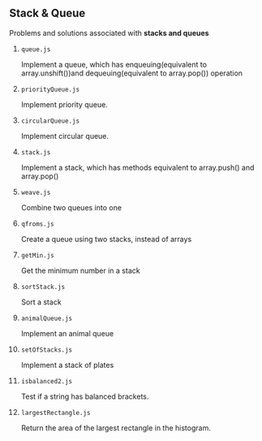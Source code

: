 ## Stack & Queue

Problems and solutions associated with **stacks and queues**

1. `queue.js`

   Implement a queue, which has enqueuing(equivalent to array.unshift())and dequeuing(equivalent to array.pop()) operation

1. `priorityQueue.js`

   Implement priority queue.

1. `circularQueue.js`

   Implement circular queue.

1. `stack.js`

   Implement a stack, which has methods equivalent to array.push() and array.pop()

1. `weave.js`

   Combine two queues into one

1. `qfroms.js`

   Create a queue using two stacks, instead of arrays

1. `getMin.js`

   Get the minimum number in a stack

1. `sortStack.js`

   Sort a stack

1. `animalQueue.js`

   Implement an animal queue

1. `setOfStacks.js`

   Implement a stack of plates

1. `isbalanced2.js`

   Test if a string has balanced brackets.

1. `largestRectangle.js`

   Return the area of the largest rectangle in the histogram.
